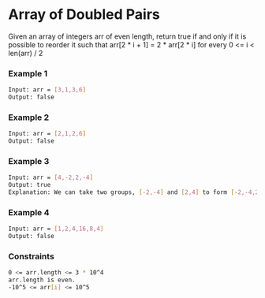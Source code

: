 # Array of Doubled Pairs

Given an array of integers arr of even length, return true if and only if it is possible to reorder it such that arr[2 * i + 1] = 2 * arr[2 * i] for every 0 <= i < len(arr) / 2

### Example 1
```sh
Input: arr = [3,1,3,6]
Output: false
```

### Example 2
```sh
Input: arr = [2,1,2,6]
Output: false
```

### Example 3
```sh
Input: arr = [4,-2,2,-4]
Output: true
Explanation: We can take two groups, [-2,-4] and [2,4] to form [-2,-4,2,4] or [2,4,-2,-4].
```

### Example 4
```sh
Input: arr = [1,2,4,16,8,4]
Output: false
```

### Constraints
```sh
0 <= arr.length <= 3 * 10^4
arr.length is even.
-10^5 <= arr[i] <= 10^5
```
